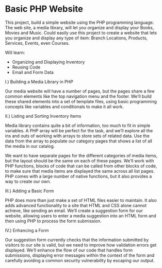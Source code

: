 Basic PHP Website
===========================================

This project, build a simple website using the PHP programming language. The web site, a media library, will let you organize and display your Books, Movies and Music. Could easily use this project to create a website that lets you organize and display any type of item: Branch Locations, Products, Services, Events, even Courses.

Will learn:
* Organizing and Displaying Inventory
* Reusing Code
* Email and Form Data

I.) Building a Media Library in PHP

Our media website will have a number of pages, but the pages share a few common elements like the top navigation menu and the footer. We’ll build these shared elements into a set of template files, using basic programming concepts like variables and conditionals to make it all work.

II.) Listing and Sorting Inventory Items

Media library contains quite a bit of information, too much to fit in simple variables. A PHP array will be perfect for the task, and we’ll explore all the ins and outs of working with arrays to store sets of related data. Use the data from the array to populate our category pages that shows a list of all the media in our catalog.

We want to have separate pages for the different categories of media items, but the layout should be the same on each of these pages. We’ll work with PHP functions, blocks of code that can be called from other blocks of code, to make sure that media items are displayed the same across all list pages. PHP comes with a large number of native functions, but it also provides a way to create our own.

III.) Adding a Basic Form

PHP does more than just make a set of HTML files easier to maintain. It also adds advanced functionality to a site that HTML and CSS alone cannot achieve, like sending an email. We’ll create a suggestion form for our website, allowing users to enter a media suggestion into an HTML form and then using PHP to process the form submission.

IV.) Enhancing a Form

Our suggestion form currently checks that the information submitted by visitors to our site is valid, but we need to improve how validation errors get displayed. We’ll enhance the flow of our code that handles form submissions, displaying error messages within the context of the form and carefully avoiding a common security vulnerability by escaping our output.
